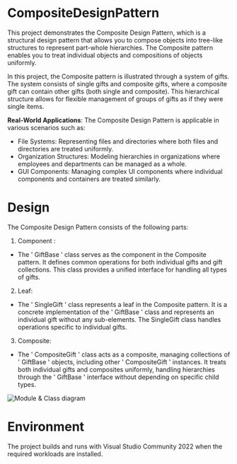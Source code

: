 # CompositeDesignPattern

This project demonstrates the Composite Design Pattern, which is a structural design pattern that allows you to compose objects into tree-like structures to represent part-whole hierarchies. The Composite pattern enables you to treat individual objects and compositions of objects uniformly.

In this project, the Composite pattern is illustrated through a system of gifts. The system consists of single gifts and composite gifts, where a composite gift can contain other gifts (both single and composite). This hierarchical structure allows for flexible management of groups of gifts as if they were single items.

**Real-World Applications**: The Composite Design Pattern is applicable in various scenarios such as:

- File Systems: Representing files and directories where both files and directories are treated uniformly.
- Organization Structures: Modeling hierarchies in organizations where employees and departments can be managed as a whole.
- GUI Components: Managing complex UI components where individual components and containers are treated similarly.

# Design

The Composite Design Pattern consists of the following parts:
1. Component :
- The ' GiftBase ' class serves as the component in the Composite pattern. It defines common operations for both individual gifts and gift collections. This class provides a unified interface for handling all types of gifts.
2. Leaf:
- The ' SingleGift ' class represents a leaf in the Composite pattern. It is a concrete implementation of the ' GiftBase ' class and represents an individual gift without any sub-elements. The SingleGift class handles operations specific to individual gifts.
3. Composite:
- The ' CompositeGift ' class acts as a composite, managing collections of ' GiftBase ' objects, including other ' CompositeGift ' instances. It treats both individual gifts and composites uniformly, handling hierarchies through the ' GiftBase ' interface without depending on specific child types.

![Module & Class diagram](ModuleAndClassDiagram.jpeg)
# Environment
The project builds and runs with Visual Studio Community 2022 when the required workloads are installed.
